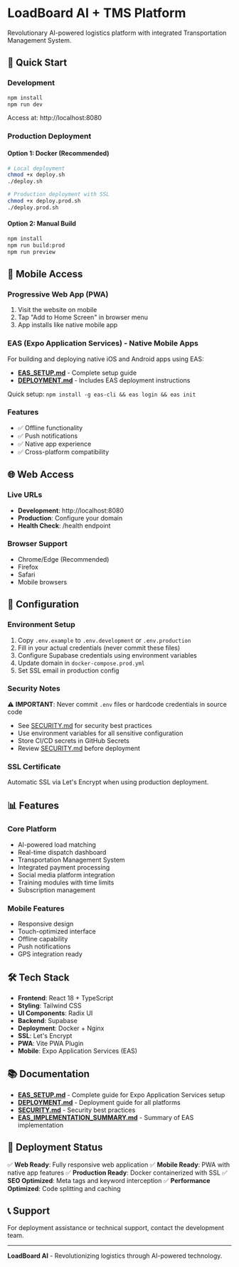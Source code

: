 # LoadBoard AI + TMS Platform

Revolutionary AI-powered logistics platform with integrated Transportation Management System.

## 🚀 Quick Start

### Development
```bash
npm install
npm run dev
```
Access at: http://localhost:8080

### Production Deployment

#### Option 1: Docker (Recommended)
```bash
# Local deployment
chmod +x deploy.sh
./deploy.sh

# Production deployment with SSL
chmod +x deploy.prod.sh
./deploy.prod.sh
```

#### Option 2: Manual Build
```bash
npm install
npm run build:prod
npm run preview
```

## 📱 Mobile Access

### Progressive Web App (PWA)
1. Visit the website on mobile
2. Tap "Add to Home Screen" in browser menu
3. App installs like native mobile app

### EAS (Expo Application Services) - Native Mobile Apps
For building and deploying native iOS and Android apps using EAS:
- **[EAS_SETUP.md](./EAS_SETUP.md)** - Complete setup guide
- **[DEPLOYMENT.md](./DEPLOYMENT.md)** - Includes EAS deployment instructions

Quick setup: `npm install -g eas-cli && eas login && eas init`

### Features
- ✅ Offline functionality
- ✅ Push notifications
- ✅ Native app experience
- ✅ Cross-platform compatibility

## 🌐 Web Access

### Live URLs
- **Development**: http://localhost:8080
- **Production**: Configure your domain
- **Health Check**: /health endpoint

### Browser Support
- Chrome/Edge (Recommended)
- Firefox
- Safari
- Mobile browsers

## 🔧 Configuration

### Environment Setup
1. Copy `.env.example` to `.env.development` or `.env.production`
2. Fill in your actual credentials (never commit these files)
3. Configure Supabase credentials using environment variables
4. Update domain in `docker-compose.prod.yml`
5. Set SSL email in production config

### Security Notes
⚠️ **IMPORTANT**: Never commit `.env` files or hardcode credentials in source code
- See [SECURITY.md](SECURITY.md) for security best practices
- Use environment variables for all sensitive configuration
- Store CI/CD secrets in GitHub Secrets
- Review [SECURITY.md](SECURITY.md) before deployment

### SSL Certificate
Automatic SSL via Let's Encrypt when using production deployment.

## 📊 Features

### Core Platform
- AI-powered load matching
- Real-time dispatch dashboard
- Transportation Management System
- Integrated payment processing
- Social media platform integration
- Training modules with time limits
- Subscription management

### Mobile Features
- Responsive design
- Touch-optimized interface
- Offline capability
- Push notifications
- GPS integration ready

## 🛠️ Tech Stack

- **Frontend**: React 18 + TypeScript
- **Styling**: Tailwind CSS
- **UI Components**: Radix UI
- **Backend**: Supabase
- **Deployment**: Docker + Nginx
- **SSL**: Let's Encrypt
- **PWA**: Vite PWA Plugin
- **Mobile**: Expo Application Services (EAS)

## 📚 Documentation

- **[EAS_SETUP.md](./EAS_SETUP.md)** - Complete guide for Expo Application Services setup
- **[DEPLOYMENT.md](./DEPLOYMENT.md)** - Deployment guide for all platforms
- **[SECURITY.md](./SECURITY.md)** - Security best practices
- **[EAS_IMPLEMENTATION_SUMMARY.md](./EAS_IMPLEMENTATION_SUMMARY.md)** - Summary of EAS implementation

## 🚀 Deployment Status

✅ **Web Ready**: Fully responsive web application
✅ **Mobile Ready**: PWA with native app features
✅ **Production Ready**: Docker containerized with SSL
✅ **SEO Optimized**: Meta tags and keyword interception
✅ **Performance Optimized**: Code splitting and caching

## 📞 Support

For deployment assistance or technical support, contact the development team.

---

**LoadBoard AI** - Revolutionizing logistics through AI-powered technology.
